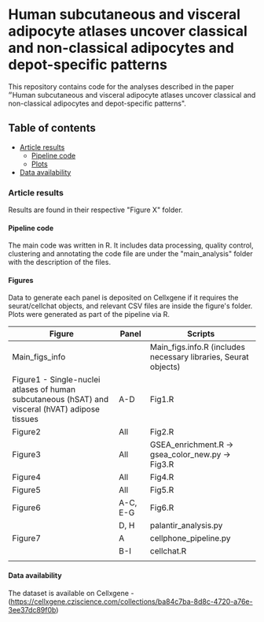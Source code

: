 # Human subcutaneous and visceral adipocyte atlases uncover classical and non-classical adipocytes and depot-specific patterns

This repository contains code for the analyses described in the paper ״Human subcutaneous and visceral adipocyte atlases uncover classical and non-classical adipocytes and depot-specific patterns".

## Table of contents
* [Article results](#article-results) 
    * [Pipeline code](#pipeline-code)
    * [Plots](#plots)
* [Data availability](#Data-availability)

### Article results
Results are found in their respective "Figure X" folder.

#### Pipeline code
The main code was written in R. It includes data processing, quality control, clustering and annotating the code file are under the "main_analysis" folder with the description of the files. 

#### Figures
Data to generate each panel is deposited on Cellxgene if it requires the seurat/cellchat objects, and relevant CSV files are inside the figure's folder.
Plots were generated as part of the pipeline via R.

| Figure    | Panel    | Scripts                                                                                  |
|-----------|----------|-------------------------------------------------------------------------------------------|
| Main_figs_info |          | Main_figs.info.R (includes necessary libraries, Seurat objects)                      |
| Figure1 - Single-nuclei atlases of human subcutaneous (hSAT) and visceral (hVAT) adipose tissues | A-D | Fig1.R |
| Figure2   | All      | Fig2.R                                                                                   |
| Figure3   | All      | GSEA_enrichment.R → gsea_color_new.py → Fig3.R                                            |
| Figure4   | All      | Fig4.R                                                                                    |
| Figure5   | All      | Fig5.R                                                                                    |
| Figure6   | A-C, E-G | Fig6.R                                                                                    |
|           | D, H     | palantir_analysis.py                                                                      |
| Figure7   | A        | cellphone_pipeline.py                                                                     |
|           | B-I      | cellchat.R                                                                                |
                                                                       |

    


#### Data availability
The dataset is available on Cellxgene - (https://cellxgene.cziscience.com/collections/ba84c7ba-8d8c-4720-a76e-3ee37dc89f0b)

